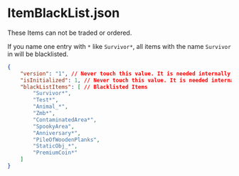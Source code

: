 # ItemBlackList.json

These Items can not be traded or ordered.

If you name one entry with `*` like `Survivor*`, all items with the name `Survivor` in will be blacklisted.

```json lines
{
    "version": "1", // Never touch this value. It is needed internally
    "isInitialized": 1, // Never touch this value. It is needed internally
    "blackListItems": [ // Blacklisted Items
        "Survivor*",
        "Test*",
        "Animal_*",
        "Zmb*",
        "ContaminatedArea*",
        "SpookyArea",
        "Anniversary*",
        "PileOfWoodenPlanks",
        "StaticObj_*",
        "PremiumCoin*"
    ]
}
```
